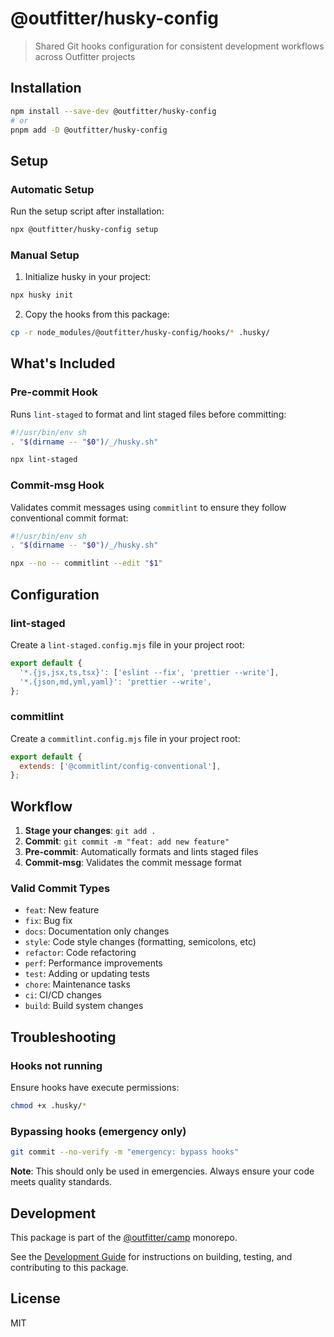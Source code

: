 # @outfitter/husky-config

> Shared Git hooks configuration for consistent development workflows across Outfitter projects

## Installation

```bash
npm install --save-dev @outfitter/husky-config
# or
pnpm add -D @outfitter/husky-config
```

## Setup

### Automatic Setup

Run the setup script after installation:

```bash
npx @outfitter/husky-config setup
```

### Manual Setup

1. Initialize husky in your project:

```bash
npx husky init
```

2. Copy the hooks from this package:

```bash
cp -r node_modules/@outfitter/husky-config/hooks/* .husky/
```

## What's Included

### Pre-commit Hook

Runs `lint-staged` to format and lint staged files before committing:

```bash
#!/usr/bin/env sh
. "$(dirname -- "$0")/_/husky.sh"

npx lint-staged
```

### Commit-msg Hook

Validates commit messages using `commitlint` to ensure they follow conventional commit format:

```bash
#!/usr/bin/env sh
. "$(dirname -- "$0")/_/husky.sh"

npx --no -- commitlint --edit "$1"
```

## Configuration

### lint-staged

Create a `lint-staged.config.mjs` file in your project root:

```javascript
export default {
  '*.{js,jsx,ts,tsx}': ['eslint --fix', 'prettier --write'],
  '*.{json,md,yml,yaml}': 'prettier --write',
};
```

### commitlint

Create a `commitlint.config.mjs` file in your project root:

```javascript
export default {
  extends: ['@commitlint/config-conventional'],
};
```

## Workflow

1. **Stage your changes**: `git add .`
2. **Commit**: `git commit -m "feat: add new feature"`
3. **Pre-commit**: Automatically formats and lints staged files
4. **Commit-msg**: Validates the commit message format

### Valid Commit Types

- `feat`: New feature
- `fix`: Bug fix
- `docs`: Documentation only changes
- `style`: Code style changes (formatting, semicolons, etc)
- `refactor`: Code refactoring
- `perf`: Performance improvements
- `test`: Adding or updating tests
- `chore`: Maintenance tasks
- `ci`: CI/CD changes
- `build`: Build system changes

## Troubleshooting

### Hooks not running

Ensure hooks have execute permissions:

```bash
chmod +x .husky/*
```

### Bypassing hooks (emergency only)

```bash
git commit --no-verify -m "emergency: bypass hooks"
```

**Note**: This should only be used in emergencies. Always ensure your code meets quality standards.

## Development

This package is part of the [@outfitter/camp](https://github.com/outfitter-dev/camp) monorepo.

See the [Development Guide](../../docs/contributing/development.md) for instructions on building, testing, and contributing to this package.

## License

MIT
